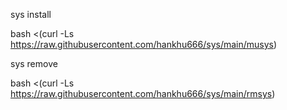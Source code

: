 sys install

bash  <(curl  -Ls https://raw.githubusercontent.com/hankhu666/sys/main/musys)



sys remove

bash  <(curl  -Ls https://raw.githubusercontent.com/hankhu666/sys/main/rmsys)

